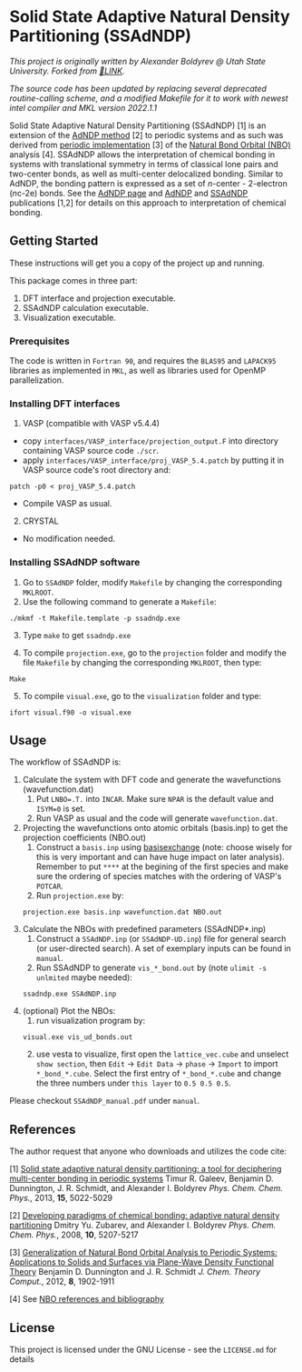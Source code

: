 # Solid State Adaptive Natural Density Partitioning (SSAdNDP)
*This project is originally written by Alexander Boldyrev @ Utah State University.
Forked from [🔗LINK](http://ion.chem.usu.edu/~boldyrev/ssadndp.php).*

*The source code has been updated by replacing several deprecated routine-calling scheme, and a modified Makefile for it to work with newest intel compiler and MKL version 2022.1.1*

Solid State Adaptive Natural Density Partitioning (SSAdNDP) [1] is an extension of the [AdNDP method](http://ion.chem.usu.edu/~boldyrev/adndp.php) [2] to periodic systems and as such was derived from [periodic implementation](http://schmidt.chem.wisc.edu/nbosoftware) [3] of the [Natural Bond Orbital (NBO)](http://nbo6.chem.wisc.edu/) analysis [4]. SSAdNDP allows the interpretation of chemical bonding in systems with translational symmetry in terms of classical lone pairs and two-center bonds, as well as multi-center delocalized bonding. Similar to AdNDP, the bonding pattern is expressed as a set of *n*-center - 2-electron (*n*c-2e) bonds. See the [AdNDP page](http://ion.chem.usu.edu/~boldyrev/adndp.php) and [AdNDP](http://pubs.rsc.org/en/Content/ArticleLanding/2008/CP/b804083d#!divAbstract) and [SSAdNDP](http://pubs.rsc.org/en/content/articlelanding/2013/cp/c3cp50350j#!divAbstract) publications [1,2] for details on this approach to interpretation of chemical bonding.

## Getting Started

These instructions will get you a copy of the project up and running.

This package comes in three part:
1. DFT interface and projection executable.
2. SSAdNDP calculation executable.
3. Visualization executable.

### Prerequisites

The code is written in `Fortran 90`, and requires the `BLAS95` and `LAPACK95` libraries as implemented in `MKL`, as well as libraries used for OpenMP parallelization.  

### Installing DFT interfaces
1. VASP (compatible with VASP v5.4.4)
  * copy `interfaces/VASP_interface/projection_output.F` into directory containing VASP source code `./scr`.
  * apply `interfaces/VASP_interface/proj_VASP_5.4.patch` by putting it in VASP source code's root directory and:
  ```
  patch -p0 < proj_VASP_5.4.patch
  ```
  * Compile VASP as usual.


2. CRYSTAL
  * No modification needed.

### Installing SSAdNDP software
1. Go to `SSAdNDP` folder, modify `Makefile` by changing the corresponding `MKLROOT`.
2. Use the following command to generate a `Makefile`:
```
./mkmf -t Makefile.template -p ssadndp.exe
```
3. Type `make` to get `ssadndp.exe`

4. To compile `projection.exe`, go to the `projection` folder and modify the file `Makefile` by changing the corresponding `MKLROOT`, then type:
```
Make
```

5. To compile `visual.exe`, go to the `visualization` folder and type:
```
ifort visual.f90 -o visual.exe
```



## Usage
The workflow of SSAdNDP is:
1. Calculate the system with DFT code and generate the wavefunctions (wavefunction.dat)
    1. Put `LNBO=.T.` into `INCAR`. Make sure `NPAR` is the default value and `ISYM=0` is set.
    2. Run VASP as usual and the code will generate `wavefunction.dat`.
2. Projecting the wavefunctions onto atomic orbitals (basis.inp) to get the projection coefficients (NBO.out)
    1. Construct a `basis.inp` using [basisexchange](https://www.basissetexchange.org) (note: choose wisely for this is very important and can have huge impact on later analysis). Remember to put `****` at the begining of the first species and make sure the ordering of species matches with the ordering of VASP's `POTCAR`.
    2. Run `projection.exe` by:
    ```
    projection.exe basis.inp wavefunction.dat NBO.out
    ```
3. Calculate the NBOs with predefined parameters (SSAdNDP*.inp)
    1. Construct a `SSAdNDP.inp` (or `SSAdNDP-UD.inp`) file for general search (or user-directed search). A set of exemplary inputs can be found in `manual`.
    2. Run SSAdNDP to generate `vis_*_bond.out` by (note `ulimit -s unlmited` maybe needed):
    ```
    ssadndp.exe SSAdNDP.inp
    ```
4. (optional) Plot the NBOs:
    1. run visualization program by:
    ```
    visual.exe vis_ud_bonds.out
    ```
    2. use vesta to visualize, first open the `lattice_vec.cube` and unselect `show section`, then `Edit` -> `Edit Data` -> `phase` -> `Import` to import `*_bond_*.cube`. Select the first entry of `*_bond_*.cube` and change the three numbers under `this layer` to `0.5 0.5 0.5`.

Please checkout `SSAdNDP_manual.pdf` under `manual`.

## References

The author request that anyone who downloads and utilizes the code cite:

[1] [Solid state adaptive natural density partitioning: a tool for deciphering multi-center bonding in periodic systems](http://pubs.rsc.org/en/content/articlelanding/2013/cp/c3cp50350j#!divAbstract) Timur R. Galeev, Benjamin D. Dunnington, J. R. Schmidt, and Alexander I. Boldyrev *Phys. Chem. Chem. Phys.*, 2013, **15**, 5022-5029

[2] [Developing paradigms of chemical bonding: adaptive natural density partitioning](http://pubs.rsc.org/en/Content/ArticleLanding/2008/CP/b804083d#!divAbstract) Dmitry Yu. Zubarev, and Alexander I. Boldyrev *Phys. Chem. Chem. Phys.*, 2008, **10**, 5207-5217

[3] [Generalization of Natural Bond Orbital Analysis to Periodic Systems: Applications to Solids and Surfaces via Plane-Wave Density Functional Theory](http://pubs.acs.org/doi/abs/10.1021/ct300002t) Benjamin D. Dunnington and J. R. Schmidt *J. Chem. Theory Comput.*, 2012, **8**, 1902-1911

[4] See [NBO references and bibliography](http://www.chem.wisc.edu/~nbo5/biblio.htm)

## License

  This project is licensed under the GNU License - see the `LICENSE.md` for details
